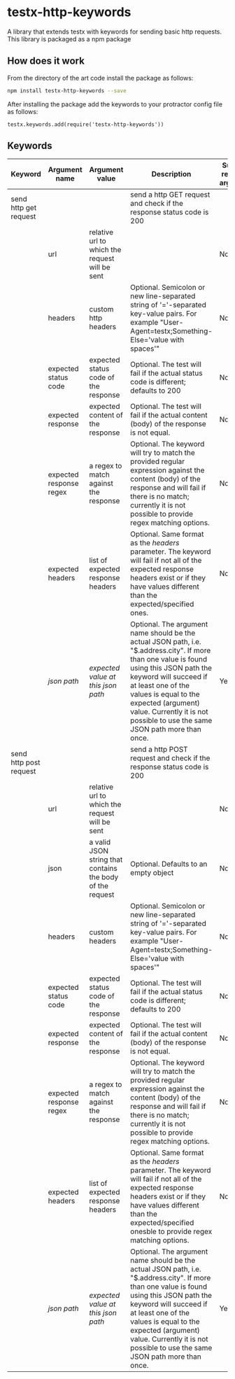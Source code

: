 testx-http-keywords
=====

A library that extends testx with keywords for sending basic http requests. This library is packaged as a npm package

## How does it work
From the directory of the art code install the package as follows:
```sh
npm install testx-http-keywords --save
```

After installing the package add the keywords to your protractor config file as follows:

```
testx.keywords.add(require('testx-http-keywords'))
```

## Keywords

| Keyword                | Argument name | Argument value  | Description | Supports repeating arguments |
| ---------------------- | ------------- | --------------- |------------ | ---------------------------- |
| send http get request  |               |                 | send a http GET request and check if the response status code is 200 |  |
|                        | url           | relative url to which the request will be sent || No |
|                        | headers       | custom http headers | Optional. Semicolon or new line-separated string of '='-separated key-value pairs. For example "User-Agent=testx;Something-Else='value with spaces'"| No |
|                        | expected status code   | expected status code of the response | Optional. The test will fail if the actual status code is different; defaults to 200| No |
|                        | expected response  | expected content of the response | Optional. The test will fail if the actual content (body) of the response is not equal. | No |
|                        | expected response regex | a regex to match against the response | Optional. The keyword will try to match the provided regular expression against the content (body) of the response and will fail if there is no match; currently it is not possible to provide regex matching options. | No |
|                        | expected headers | list of expected response headers | Optional. Same format as the *headers* parameter. The keyword will fail if not all of the expected response headers exist or if they have values different than the expected/specified ones. | No |
|                        | *json path* | *expected value at this json path* | Optional. The argument name should be the actual JSON path, i.e. "$.address.city". If more than one value is found using this JSON path the keyword will succeed if at least one of the values is equal to the expected (argument) value. Currently it is not possible to use the same JSON path more than once. | Yes |
| send http post request |               |                 | send a http POST request and check if the response status code is 200 |  |
|                        | url           | relative url to which the request will be sent || No |
|                        | json          | a valid JSON string that contains the body of the request | Optional. Defaults to an empty object | No |
|                        | headers       | custom headers | Optional. Semicolon or new line-separated string of '='-separated key-value pairs. For example "User-Agent=testx;Something-Else='value with spaces'"| No |
|                        | expected status code   | expected status code of the response | Optional. The test will fail if the actual status code is different; defaults to 200| No |
|                        | expected response  | expected content of the response | Optional. The test will fail if the actual content (body) of the response is not equal. | No |
|                        | expected response regex | a regex to match against the response | Optional. The keyword will try to match the provided regular expression against the content (body) of the response and will fail if there is no match; currently it is not possible to provide regex matching options. | No |
|                        | expected headers | list of expected response headers | Optional. Same format as the *headers* parameter. The keyword will fail if not all of the expected response headers exist or if they have values different than the expected/specified onesble to provide regex matching options. | No |
|                        | *json path* | *expected value at this json path* | Optional. The argument name should be the actual JSON path, i.e. "$.address.city". If more than one value is found using this JSON path the keyword will succeed if at least one of the values is equal to the expected (argument) value. Currently it is not possible to use the same JSON path more than once. | Yes |

